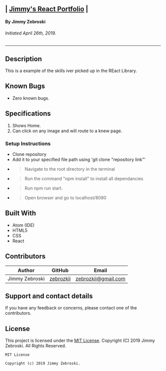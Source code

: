 ## | <u>**Jimmy's React Portfolio**</u> |

#### By Jimmy Zebroski
###### Initiated April 26th, 2019.

----------

## Description
This is a example of the skills iver picked up in the REact Library.

## Known Bugs
* Zero known bugs.

## Specifications
  1. Shows Home.
  2. Can click on any image and will route to a knew page.

### Setup Instructions
  * Clone repository
  * Add it to your specified file path using 'git clone "repository link"'
  * > Navigate to the root directory in the terminal
  * > Run the command "npm install" to install all dependancies
  * > Run npm run start.
  * > Open browser and go to localhost/8080

## Built With

* Atom (IDE)
* HTML5
* CSS
* React


## Contributors

| Author | GitHub | Email |
|--------|:------:|:-----:|
| Jimmy Zebroski | [zebrozkii](https://github.com/zebrozkii) |  [zebrozkii@gmail.com](zebrozkii@gmail.com) |

## Support and contact details

If you have any feedback or concerns, please contact one of the contributors.

## License

This project is licensed under the [MIT License](https://opensource.org/licenses/MIT). Copyright (C) 2019 Jimmy Zebroski. All Rights Reserved.
```
MIT License

Copyright (c) 2019 Jimmy Zebroski.
